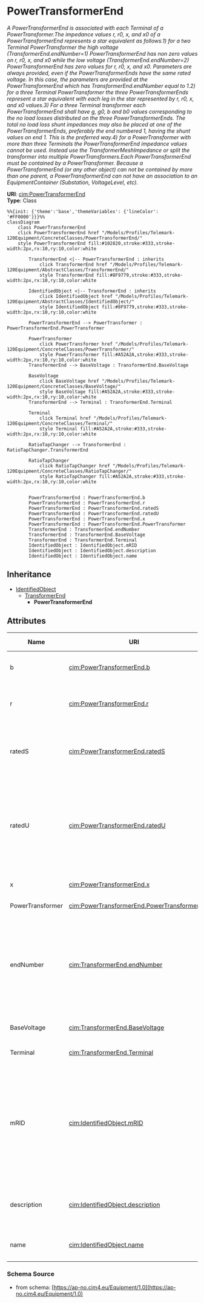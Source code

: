 # PowerTransformerEnd

_A PowerTransformerEnd is associated with each Terminal of a PowerTransformer.The impedance values r, r0, x, and x0 of a PowerTransformerEnd represents a star equivalent as follows.1) for a two Terminal PowerTransformer the high voltage (TransformerEnd.endNumber=1) PowerTransformerEnd has non zero values on r, r0, x, and x0 while the low voltage (TransformerEnd.endNumber=2) PowerTransformerEnd has zero values for r, r0, x, and x0.  Parameters are always provided, even if the PowerTransformerEnds have the same rated voltage.  In this case, the parameters are provided at the PowerTransformerEnd which has TransformerEnd.endNumber equal to 1.2) for a three Terminal PowerTransformer the three PowerTransformerEnds represent a star equivalent with each leg in the star represented by r, r0, x, and x0 values.3) For a three Terminal transformer each PowerTransformerEnd shall have g, g0, b and b0 values corresponding to the no load losses distributed on the three PowerTransformerEnds. The total no load loss shunt impedances may also be placed at one of the PowerTransformerEnds, preferably the end numbered 1, having the shunt values on end 1.  This is the preferred way.4) for a PowerTransformer with more than three Terminals the PowerTransformerEnd impedance values cannot be used. Instead use the TransformerMeshImpedance or split the transformer into multiple PowerTransformers.Each PowerTransformerEnd must be contained by a PowerTransformer. Because a PowerTransformerEnd (or any other object) can not be contained by more than one parent, a PowerTransformerEnd can not have an association to an EquipmentContainer (Substation, VoltageLevel, etc)._

**URI**: [cim:PowerTransformerEnd](https://cim.ucaiug.io/ns#PowerTransformerEnd)<br />
**Type**: Class

```mermaid
%%{init: {'theme':'base','themeVariables': {'lineColor': '#FF0000'}}}%%
classDiagram
    class PowerTransformerEnd
    click PowerTransformerEnd href "/Models/Profiles/Telemark-120Equipment/ConcreteClasses/PowerTransformerEnd/"
    style PowerTransformerEnd fill:#102820,stroke:#333,stroke-width:2px,rx:10,ry:10,color:white
     
        TransformerEnd <|-- PowerTransformerEnd : inherits
            click TransformerEnd href "/Models/Profiles/Telemark-120Equipment/AbstractClasses/TransformerEnd/"
            style TransformerEnd fill:#8F9779,stroke:#333,stroke-width:2px,rx:10,ry:10,color:white
     
        IdentifiedObject <|-- TransformerEnd : inherits
            click IdentifiedObject href "/Models/Profiles/Telemark-120Equipment/AbstractClasses/IdentifiedObject/"
            style IdentifiedObject fill:#8F9779,stroke:#333,stroke-width:2px,rx:10,ry:10,color:white

        PowerTransformerEnd --> PowerTransformer : PowerTransformerEnd.PowerTransformer

        PowerTransformer
            click PowerTransformer href "/Models/Profiles/Telemark-120Equipment/ConcreteClasses/PowerTransformer/"
            style PowerTransformer fill:#A52A2A,stroke:#333,stroke-width:2px,rx:10,ry:10,color:white
        TransformerEnd --> BaseVoltage : TransformerEnd.BaseVoltage

        BaseVoltage
            click BaseVoltage href "/Models/Profiles/Telemark-120Equipment/ConcreteClasses/BaseVoltage/"
            style BaseVoltage fill:#A52A2A,stroke:#333,stroke-width:2px,rx:10,ry:10,color:white
        TransformerEnd --> Terminal : TransformerEnd.Terminal

        Terminal
            click Terminal href "/Models/Profiles/Telemark-120Equipment/ConcreteClasses/Terminal/"
            style Terminal fill:#A52A2A,stroke:#333,stroke-width:2px,rx:10,ry:10,color:white

        RatioTapChanger --> TransformerEnd : RatioTapChanger.TransformerEnd

        RatioTapChanger
            click RatioTapChanger href "/Models/Profiles/Telemark-120Equipment/ConcreteClasses/RatioTapChanger/"
            style RatioTapChanger fill:#A52A2A,stroke:#333,stroke-width:2px,rx:10,ry:10,color:white


        PowerTransformerEnd : PowerTransformerEnd.b
        PowerTransformerEnd : PowerTransformerEnd.r
        PowerTransformerEnd : PowerTransformerEnd.ratedS
        PowerTransformerEnd : PowerTransformerEnd.ratedU
        PowerTransformerEnd : PowerTransformerEnd.x
        PowerTransformerEnd : PowerTransformerEnd.PowerTransformer
        TransformerEnd : TransformerEnd.endNumber
        TransformerEnd : TransformerEnd.BaseVoltage
        TransformerEnd : TransformerEnd.Terminal
        IdentifiedObject : IdentifiedObject.mRID
        IdentifiedObject : IdentifiedObject.description
        IdentifiedObject : IdentifiedObject.name
```

## Inheritance
* [IdentifiedObject](IdentifiedObject.md)
    * [TransformerEnd](TransformerEnd.md)
        * **PowerTransformerEnd**

## Attributes
| Name | URI | Cardinality and Range | Description | Inheritance |
| ---  | --- | --- | --- | --- |
| b | [cim:PowerTransformerEnd.b](https://cim.ucaiug.io/ns#PowerTransformerEnd.b) | 0..1 Susceptance | Magnetizing branch susceptance (B mag).  The value can be positive or negative. | direct |
| r | [cim:PowerTransformerEnd.r](https://cim.ucaiug.io/ns#PowerTransformerEnd.r) | 0..1 Resistance | Resistance (star-model) of the transformer end.The attribute shall be equal to or greater than zero for non-equivalent transformers. | direct |
| ratedS | [cim:PowerTransformerEnd.ratedS](https://cim.ucaiug.io/ns#PowerTransformerEnd.ratedS) | 0..1 ApparentPower | Normal apparent power rating.The attribute shall be a positive value. For a two-winding transformer the values for the high and low voltage sides shall be identical. | direct |
| ratedU | [cim:PowerTransformerEnd.ratedU](https://cim.ucaiug.io/ns#PowerTransformerEnd.ratedU) | 0..1 Voltage | Rated voltage: phase-phase for three-phase windings, and either phase-phase or phase-neutral for single-phase windings.A high voltage side, as given by TransformerEnd.endNumber, shall have a ratedU that is greater than or equal to ratedU for the lower voltage sides.The attribute shall be a positive value. | direct |
| x | [cim:PowerTransformerEnd.x](https://cim.ucaiug.io/ns#PowerTransformerEnd.x) | 0..1 Reactance | Positive sequence series reactance (star-model) of the transformer end. | direct |
| PowerTransformer | [cim:PowerTransformerEnd.PowerTransformer](https://cim.ucaiug.io/ns#PowerTransformerEnd.PowerTransformer) | 0..1 PowerTransformer | The power transformer of this power transformer end. | direct |
| endNumber | [cim:TransformerEnd.endNumber](https://cim.ucaiug.io/ns#TransformerEnd.endNumber) | 0..1 integer | Number for this transformer end, corresponding to the end's order in the power transformer vector group or phase angle clock number.  Highest voltage winding should be 1.  Each end within a power transformer should have a unique subsequent end number.   Note the transformer end number need not match the terminal sequence number. | TransformerEnd |
| BaseVoltage | [cim:TransformerEnd.BaseVoltage](https://cim.ucaiug.io/ns#TransformerEnd.BaseVoltage) | 0..1 BaseVoltage | Base voltage of the transformer end.  This is essential for PU calculation. | TransformerEnd |
| Terminal | [cim:TransformerEnd.Terminal](https://cim.ucaiug.io/ns#TransformerEnd.Terminal) | 0..1 Terminal | Terminal of the power transformer to which this transformer end belongs. | TransformerEnd |
| mRID | [cim:IdentifiedObject.mRID](https://cim.ucaiug.io/ns#IdentifiedObject.mRID) | 0..1 string | Master resource identifier issued by a model authority. The mRID is unique within an exchange context. Global uniqueness is easily achieved by using a UUID, as specified in RFC 4122, for the mRID. The use of UUID is strongly recommended.For CIMXML data files in RDF syntax conforming to IEC 61970-552, the mRID is mapped to rdf:ID or rdf:about attributes that identify CIM object elements. | IdentifiedObject |
| description | [cim:IdentifiedObject.description](https://cim.ucaiug.io/ns#IdentifiedObject.description) | 0..1 string | The description is a free human readable text describing or naming the object. It may be non unique and may not correlate to a naming hierarchy. | IdentifiedObject |
| name | [cim:IdentifiedObject.name](https://cim.ucaiug.io/ns#IdentifiedObject.name) | 0..1 string | The name is any free human readable and possibly non unique text naming the object. | IdentifiedObject |

### Schema Source
* from schema: [https://ap-no.cim4.eu/Equipment/1.0](https://ap-no.cim4.eu/Equipment/1.0)
